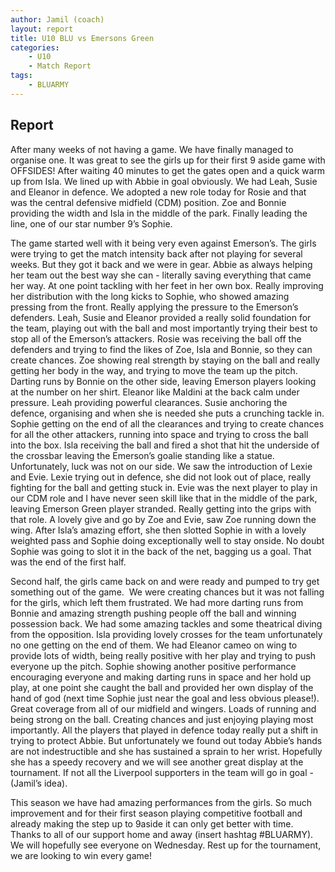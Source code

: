 ```yaml
---
author: Jamil (coach)
layout: report
title: U10 BLU vs Emersons Green
categories: 
    - U10
    - Match Report
tags: 
    - BLUARMY
---
```


## Report

After many weeks of not having a game. We have finally managed to organise one. It was great to see the girls up for their first 9 aside game with OFFSIDES! After waiting 40 minutes to get the gates open and a quick warm up from Isla. We lined up with Abbie in goal obviously. We had Leah, Susie and Eleanor in defence. We adopted a new role today for Rosie and that was the central defensive midfield (CDM) position. Zoe and Bonnie providing the width and Isla in the middle of the park. Finally leading the line, one of our star number 9’s Sophie.

The game started well with it being very even against Emerson’s. The girls were trying to get the match intensity back after not playing for several weeks. But they got it back and we were in gear. Abbie as always helping her team out the best way she can - literally saving everything that came her way. At one point tackling with her feet in her own box. Really improving her distribution with the long kicks to Sophie, who showed amazing pressing from the front. Really applying the pressure to the Emerson’s defenders. Leah, Susie and Eleanor provided a really solid foundation for the team, playing out with the ball and most importantly trying their best to stop all of the Emerson’s attackers. Rosie was receiving the ball off the defenders and trying to find the likes of Zoe, Isla and Bonnie, so they can create chances. Zoe showing real strength by staying on the ball and really getting her body in the way, and trying to move the team up the pitch. Darting runs by Bonnie on the other side, leaving Emerson players looking at the number on her shirt. Eleanor like Maldini at the back calm under pressure. Leah providing powerful clearances. Susie anchoring the defence, organising and when she is needed she puts a crunching tackle in. Sophie getting on the end of all the clearances and trying to create chances for all the other attackers, running into space and trying to cross the ball into the box. Isla receiving the ball and fired a shot that hit the underside of the crossbar leaving the Emerson’s goalie standing like a statue. Unfortunately, luck was not on our side. We saw the introduction of Lexie and Evie. Lexie trying out in defence, she did not look out of place, really fighting for the ball and getting stuck in. Evie was the next player to play in our CDM role and I have never seen skill like that in the middle of the park, leaving Emerson Green player stranded. Really getting into the grips with that role. A lovely give and go by Zoe and Evie, saw Zoe running down the wing. After Isla’s amazing effort, she then slotted Sophie in with a lovely weighted pass and Sophie doing exceptionally well to stay onside. No doubt Sophie was going to slot it in the back of the net, bagging us a goal. That was the end of the first half.

Second half, the girls came back on and were ready and pumped to try get something out of the game.  We were creating chances but it was not falling for the girls, which left them frustrated. We had more darting runs from Bonnie and amazing strength pushing people off the ball and winning possession back. We had some amazing tackles and some theatrical diving from the opposition. Isla providing lovely crosses for the team unfortunately no one getting on the end of them. We had Eleanor cameo on wing to provide lots of width, being really positive with her play and trying to push everyone up the pitch. Sophie showing another positive performance encouraging everyone and making darting runs in space and her hold up play, at one point she caught the ball and provided her own display of the hand of god (next time Sophie just near the goal and less obvious please!). Great coverage from all of our midfield and wingers. Loads of running and being strong on the ball. Creating chances and just enjoying playing most importantly. All the players that played in defence today really put a shift in trying to protect Abbie. But unfortunately we found out today Abbie’s hands are not indestructible and she has sustained a sprain to her wrist. Hopefully she has a speedy recovery and we will see another great display at the tournament. If not all the Liverpool supporters in the team will go in goal - (Jamil’s idea).

This season we have had amazing performances from the girls. So much improvement and for their first season playing competitive football and already making the step up to 9aside it can only get better with time. Thanks to all of our support home and away (insert hashtag #BLUARMY). We will hopefully see everyone on Wednesday. Rest up for the tournament, we are looking to win every game!
